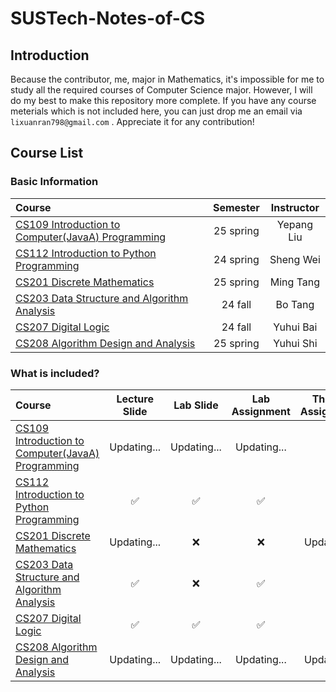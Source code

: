 # SUSTech-Notes-of-CS

## Introduction
  Because the contributor, me, major in Mathematics, it's impossible for me to study all the required courses of Computer Science major. However, I will do my best to make this repository more complete. If you have any course meterials which is not included here, you can just drop me an email via `lixuanran798@gmail.com` . Appreciate it for any contribution!

## Course List

### Basic Information

| Course | Semester | Instructor |
| :-------- | :-------: | :-------: |
| [CS109 Introduction to Computer(JavaA) Programming ](./CS109%20Introduction%20to%20Computer(JavaA)%20Programming%20) | 25 spring | Yepang Liu |
| [CS112 Introduction to Python Programming ](./CS112%20Introduction%20to%20Python%20Programming%20)  | 24 spring | Sheng Wei |
| [CS201 Discrete Mathematics ](./CS201%20Discrete%20Mathematics%20) | 25 spring | Ming Tang |
| [CS203 Data Structure and Algorithm Analysis ](./CS203%20Data%20Structure%20and%20Algorithm%20Analysis%20) | 24 fall | Bo Tang |
| [CS207 Digital Logic ](./CS207%20Digital%20Logic%20) | 24 fall | Yuhui Bai |
| [CS208 Algorithm Design and Analysis ](./CS208%20Algorithm%20Design%20and%20Analysis%20) | 25 spring | Yuhui Shi |

### What is included?

| Course | Lecture Slide | Lab Slide | Lab Assignment | Theory Assignment | Quiz | Project |
| :-------- | :-------: | :-------: | :-------: | :-------: | :-------: | :-------: |
| [CS109 Introduction to Computer(JavaA) Programming ](./CS109%20Introduction%20to%20Computer(JavaA)%20Programming%20) | Updating... | Updating... | Updating... | ❌ | Updating... | Updating... | 
| [CS112 Introduction to Python Programming ](./CS112%20Introduction%20to%20Python%20Programming%20)  | ✅ | ✅ | ✅ | ❌ | ✅ | ❌ |
| [CS201 Discrete Mathematics ](./CS201%20Discrete%20Mathematics%20) | Updating... | ❌ | ❌ | Updating... | Updating... | ✅(optional) |
| [CS203 Data Structure and Algorithm Analysis ](./CS203%20Data%20Structure%20and%20Algorithm%20Analysis%20) | ✅ | ❌ | ✅ | ❌ | ✅ | ❌ |
| [CS207 Digital Logic ](./CS207%20Digital%20Logic%20) | ✅ | ✅ | ✅ | ✅ | ❌ | ✅ |
| [CS208 Algorithm Design and Analysis ](./CS208%20Algorithm%20Design%20and%20Analysis%20) | Updating... | Updating... | Updating... | Updating... | Updating... | ❌ |






